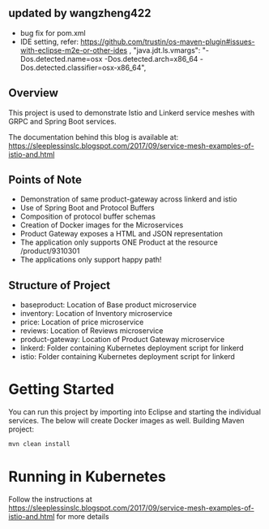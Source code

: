 ## updated by wangzheng422

* bug fix for pom.xml
* IDE setting, refer: https://github.com/trustin/os-maven-plugin#issues-with-eclipse-m2e-or-other-ides ,  "java.jdt.ls.vmargs": "-Dos.detected.name=osx -Dos.detected.arch=x86_64 -Dos.detected.classifier=osx-x86_64",

## Overview

This project is used to demonstrate Istio and Linkerd service meshes with GRPC and Spring Boot services.

The documentation behind this blog is available at:
https://sleeplessinslc.blogspot.com/2017/09/service-mesh-examples-of-istio-and.html

## Points of Note

- Demonstration of same product-gateway across linkerd and istio
- Use of Spring Boot and Protocol Buffers
- Composition of protocol buffer schemas
- Creation of Docker images for the Microservices
- Product Gateway exposes a HTML and JSON representation
- The application only supports ONE Product at the resource /product/9310301
- The applications only support happy path!

## Structure of Project

- baseproduct: Location of Base product microservice
- inventory: Location of Inventory microservice
- price: Location of price microservice
- reviews: Location of Reviews microservice
- product-gateway: Location of Product Gateway microservice
- linkerd: Folder containing Kubernetes deployment script for linkerd
- istio: Folder containing Kubernetes deployment script for linkerd

# Getting Started

You can run this project by importing into Eclipse and starting the individual services. The below will create Docker images as well.
Building Maven project:
```bash
mvn clean install
```
# Running in Kubernetes

Follow the instructions at https://sleeplessinslc.blogspot.com/2017/09/service-mesh-examples-of-istio-and.html for more details
